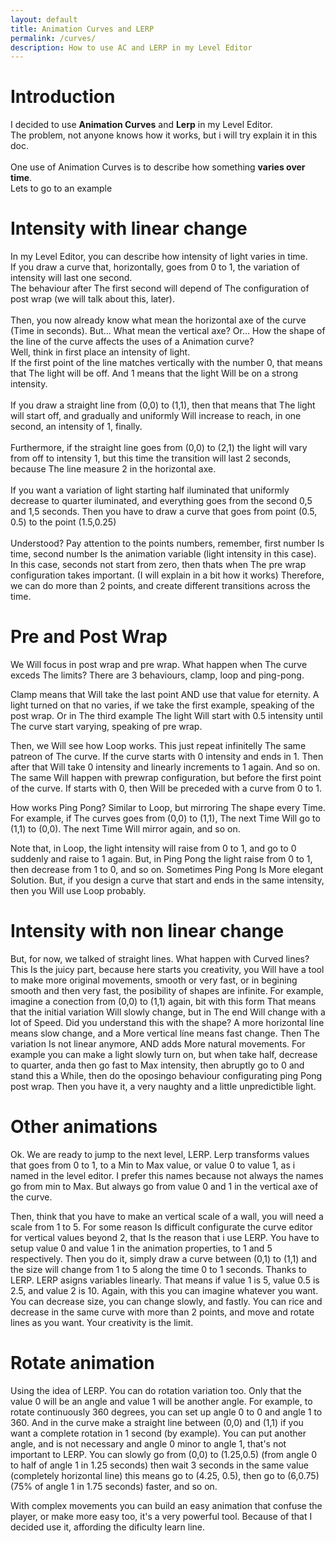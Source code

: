 ```yaml
---
layout: default
title: Animation Curves and LERP
permalink: /curves/
description: How to use AC and LERP in my Level Editor
---
```


# Introduction

I decided to use **Animation Curves** and **Lerp** in my Level Editor.
<br/>The problem, not anyone knows how it works, but i will try explain it in this doc.
<br/><br/>
One use of Animation Curves is to describe how something **varies over time**.
<br/>Lets to go to an example

# Intensity with linear change

In my Level Editor, you can describe how intensity of light varies in time.
<br/>If you draw a curve that, horizontally, goes from 0 to 1, the variation of intensity will last one second. 
<br/>The behaviour after The first second will depend of The configuration of post wrap (we will talk about this, later).
<br/><br/>
Then, you now already know what mean the horizontal axe of the curve (Time in seconds).
But... What mean the vertical axe? Or... How the shape of the line of the curve affects the uses of a Animation curve? 
<br/>Well, think in first place an intensity of light. 
<br/>If the first point of the line matches vertically with the number 0, that means that The light will be off. And 1 means that the light Will be on a strong intensity. 
<br/><br/>If you draw a straight line from (0,0) to (1,1), then that means that The light will start off, and gradually and uniformly Will increase to reach, in one second, an intensity of 1, finally.
<br/><br/>Furthermore, if the straight line goes from (0,0) to (2,1) the light will vary from off to intensity 1, but this time the transition will last 2 seconds, because The line measure 2 in the horizontal axe.
<br/><br/>If you want a variation of light starting half iluminated that uniformly decrease to quarter iluminated, and everything goes from the second 0,5 and 1,5 seconds. Then you have to draw a curve that goes from point (0.5, 0.5) to the point (1.5,0.25) 
<br/><br/>Understood? Pay attention to the points numbers, remember, first number Is time, second number Is the animation variable (light intensity in this case).
In this case, seconds not start from zero, then thats when The pre wrap configuration takes important. (I will explain in a bit how it works)
Therefore, we can do more than 2 points, and create different transitions across the time.

# Pre and Post Wrap

We Will focus in post wrap and pre wrap. What happen when The curve exceds The limits? There are 3 behaviours, clamp, loop and ping-pong.

Clamp means that Will take the last point AND use that value for eternity. A light turned on that no varies, if we take the first example, speaking of the post wrap.
Or in The third example The light Will start with 0.5 intensity until The curve start varying, speaking of pre wrap.

Then, we Will see how Loop works. This just repeat infinitelly The same patreon of The curve. If the curve starts with 0 intensity and ends in 1. Then after that Will take 0 intensity and linearly increments to 1 again. And so on.
The same Will happen with prewrap configuration, but before the first point of the curve. If starts with 0, then Will be preceded with a curve from 0 to 1.

How works Ping Pong? Similar to Loop, but mirroring The shape every Time. For example, if The curves goes from (0,0) to (1,1), The next Time Will go to (1,1) to (0,0). The next Time Will mirror again, and so on.

Note that, in Loop, the light intensity will raise from 0 to 1, and go to 0 suddenly and raise to 1 again.
But, in Ping Pong the light raise from 0 to 1, then decrease from 1 to 0, and so on.
Sometimes Ping Pong Is More elegant Solution.
But, if you design a curve that start and ends in the same intensity, then you Will use Loop probably.

# Intensity with non linear change

But, for now, we talked of straight lines. What happen with Curved lines? This Is the juicy part, because here starts you creativity, you Will have a tool to make more original movements, smooth or very fast, or in begining smooth and then very fast, the posibility of shapes are infinite.
For example, imagine a conection from (0,0) to (1,1) again, bit with this form
That means that the initial variation Will slowly change, but in The end Will change with a lot of Speed. Did you understand this with the shape? A more horizontal líne means slow change, and a More vertical líne means fast change. Then The variation Is not linear anymore, AND adds More natural movements.
For example you can make a light slowly turn on, but when take half,  decrease to quarter, anda then go fast to Max intensity, then abruptly go to 0 and stand this a While, then do the oposingo behaviour configurating ping Pong post wrap. Then you have it, a very naughty and a little unpredictible light.

# Other animations

Ok. We are ready to jump to the next level, LERP.
Lerp transforms values that goes from 0 to 1, to a Min to Max value, or value 0 to value 1, as i named in the level editor. I prefer this names because not always the names go from min to Max. But always go from value 0 and 1 in the vertical axe of the curve.

Then, think that you have to make an vertical scale of a wall, you will need a scale from 1 to 5. For some reason Is difficult configurate the curve editor for vertical values beyond 2, that Is the reason that i use LERP. You have to setup value 0 and value 1 in the animation properties, to 1 and 5 respectively.
Then you do it, simply draw a curve between (0,1) to (1,1) and the size will change from 1 to 5 along the time 0 to 1 seconds. Thanks to LERP.
LERP asigns variables linearly. That means if value 1 is 5, value 0.5 is 2.5, and value 2 is 10.
Again, with this you can imagine whatever you want. You can decrease size, you can change slowly, and fastly. You can rice and decrease in the same curve with more than 2 points, and move and rotate lines as you want. Your creativity is the limit.

# Rotate animation

Using the idea of LERP. You can do rotation variation too. Only that the value 0 will be an angle and value 1 will be another angle.
For example, to rotate continuously 360 degrees, you can set up angle 0 to 0 and angle 1 to 360. And in the curve make a straight line between (0,0) and (1,1) if you want a complete rotation in 1 second (by example).
You can put another angle, and is not necessary and angle 0 minor to angle 1, that's not important to LERP. You can slowly go from (0,0) to (1.25,0.5) (from angle 0 to half of angle 1 in 1.25 seconds) then wait 3 seconds in the same value (completely horizontal line) this means go to (4.25, 0.5), then go to (6,0.75) (75% of angle 1 in 1.75 seconds) faster, and so on.

With complex movements you can build an easy animation that confuse the player, or make more easy too, it's a very powerful tool. Because of that I decided use it, affording the dificulty learn line.
